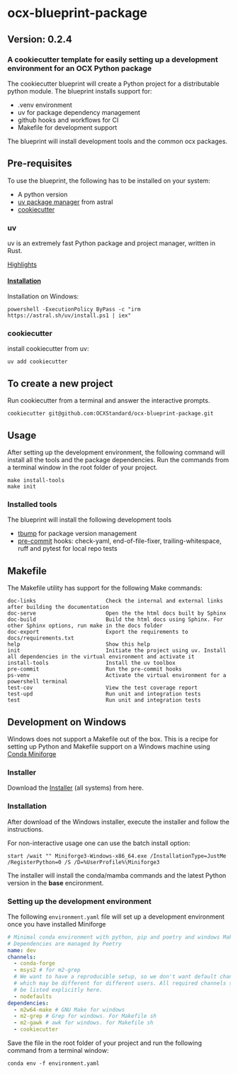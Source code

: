 # ocx-blueprint-package
## Version: 0.2.4
### A cookiecutter template for easily setting up a development environment for an OCX Python package

The cookiecutter blueprint will create  a Python project for a distributable python module.
The blueprint installs support for:
 - .venv environment
 - uv for package dependency management
 - github hooks and workflows for CI
 - Makefile for development support

The blueprint will install development tools and the common ocx packages.

## Pre-requisites
To use the blueprint, the following has to be installed on your system:
 - A python version
 - [uv package manager](https://github.com/astral-sh/uv) from astral
 - [cookiecutter](https://cookiecutter.readthedocs.io/en/stable/)

### uv
uv is an extremely fast Python package and project manager, written in Rust.

[Highlights](https://github.com/astral-sh/uv?tab=readme-ov-file#highlights)

#### [Installation](https://github.com/astral-sh/uv?tab=readme-ov-file#installation)

Installation on Windows:
````commandline
powershell -ExecutionPolicy ByPass -c "irm https://astral.sh/uv/install.ps1 | iex"
````
### cookiecutter
install cookiecutter from uv:
````commandline
uv add cookiecutter
````

## To create a new project
Run cookiecutter from a terminal and answer the interactive prompts.

````commandline
cookiecutter git@github.com:OCXStandard/ocx-blueprint-package.git
````

## Usage
After setting up the development environment, the following command will install all the tools and the package dependencies. Run the commands from a terminal window in the root folder of your project.
````commandline
make install-tools
make init
````

### Installed tools
The blueprint will install the following development tools
- [tbump](https://github.com/your-tools/tbump) for package version management
- [pre-commit](https://pre-commit.com/) hooks: check-yaml, end-of-file-fixer, trailing-whitespace, ruff and pytest for local repo tests 


## Makefile
The Makefile utility has support for the following Make commands:

```
doc-links                      Check the internal and external links after building the documentation
doc-serve                      Open the the html docs built by Sphinx
doc-build                      Build the html docs using Sphinx. For other Sphinx options, run make in the docs folder
doc-export                     Export the requirements to docs/requirements.txt
help                           Show this help
init                           Initiate the project using uv. Install all dependencies in the virtual environment and activate it
install-tools                  Install the uv toolbox
pre-commit                     Run the pre-commit hooks
ps-venv                        Activate the virtual environment for a powershell terminal
test-cov                       View the test coverage report
test-upd                       Run unit and integration tests
test                           Run unit and integration tests
```

## Development on Windows

Windows does not support a Makefile out of the box. This is a recipe for setting up Python and Makefile support on 
a Windows machine using [Conda Miniforge](https://github.com/conda-forge/miniforge)

### Installer

Download the [Installer](hhttps://github.com/conda-forge/miniforge#requirements-and-installers) (all systems) from here. 

### Installation
After download of the Windows installer, execute the installer and follow the instructions.

For non-interactive usage one can use the batch install option:
`````commandline
start /wait "" Miniforge3-Windows-x86_64.exe /InstallationType=JustMe /RegisterPython=0 /S /D=%UserProfile%\Miniforge3
`````
The installer will install the conda/mamba commands and the latest Python version in the **base** encironment.

### Setting up the development environment

The following ``environment.yaml`` file will set up a development environment once you have installed Miniforge


```yaml
# Minimal conda environment with python, pip and poetry and windows Make file support.
# Dependencies are managed by Poetry
name: dev
channels:
  - conda-forge
  - msys2 # for m2-grep
  # We want to have a reproducible setup, so we don't want default channels,
  # which may be different for different users. All required channels should
  # be listed explicitly here.
  - nodefaults
dependencies:
  - m2w64-make # GNU Make for windows
  - m2-grep # Grep for windows. For Makefile sh
  - m2-gawk # awk for windows. for Makefile sh
  - cookiecutter
```
Save the file in the root folder of your project and run the following command from a terminal window:
```
conda env -f environment.yaml